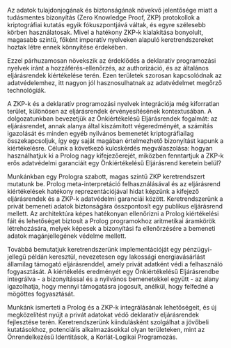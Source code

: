 Az adatok tulajdonjogának és biztonságának növekvő jelentősége miatt a tudásmentes bizonyítás (Zero Knowledge Proof, ZKP) protokollok a kriptográfiai kutatás egyik fókuszpontjává váltak, és egyre szélesebb körben használatosak. Mivel a hatékony ZKP-k kialakítása bonyolult, magasabb szintű, főként imperatív nyelveken alapuló keretrendszereket hoztak létre ennek könnyítése érdekében.

Ezzel párhuzamosan növekszik az érdeklődés a deklaratív programozási nyelvek iránt a hozzáférés-ellenőrzés, az authorizáció, és az általános eljárásrendek kiértékelése terén. Ezen területek szorosan kapcsolódnak az adatvédelemhez, itt nagyon jól hasznosulhatnak az adatvédelmet megőrző technológiák.

A ZKP-k és a deklaratív programozási nyelvek integrációja még kiforratlan terület, különösen az eljárásrendek érvényesítésének kontextusában. A dolgozatunkban bevezetjük az Önkiértékelésű Eljárásrendek fogalmát: az eljárásrendet, annak alanya által kiszámított végeredményét, a számítás igazolását és minden egyéb nyilvános bemenetét kriptográfiailag összekapcsoljuk, így egy saját magában értelmezhető bizonyítást kapunk a kiértékelésre. Célunk a következő kulcskérdés megválaszolása: hogyan használhatjuk ki a Prolog nagy kifejezőerejét, miközben fenntartjuk a ZKP-k erős adatvédelmi garanciáit egy Önkiértékelésű Eljárásrend keretein belül?

Munkánkban egy Prologra szabott, magas szintű ZKP keretrendszert mutatunk be. Prolog meta-interpretáció felhasználásával és az eljárásrend kiértékelések hatékony reprezentációjával hidat képzünk a kifejező eljárásrendek és a ZKP-k adatvédelmi garanciái között. Keretrendszerünk a privát bemeneti adatok biztonságára összpontosít egy publikus eljárásrend mellett. Az architektúra képes hatékonyan ellenőrizni a Prolog kiértékelési fáit és lehetőséget biztosít a Prolog programokhoz aritmetikai áramkörök létrehozására, melyek képesek a bizonyítási fa ellenőrzésére a bemeneti adatok magánjellegének védelme mellett.

Továbbá bemutatjuk keretrendszerünk implementációját egy pénzügyi-jellegű példán keresztül, nevezetesen egy lakossági energiavásárlást államilag támogató eljárásrenddel, amely privát adatként védi a felhasználó fogyasztását. A kiértékelés eredményét egy Önkiértékelésű Eljárásrendbe integrálva - a bizonyítással és a nyilvános bemenetekkel együtt - az alany igazolhatja, hogy mennyi támogatásra jogosult, anélkül, hogy felfedné a mögöttes fogyasztását.

Munkánk ismerteti a Prolog és a ZKP-k integrálásának lehetőségeit, és új megközelítést nyújt a  privát adatokat védő deklaratív eljárásrendek fejlesztése terén. Keretrendszerünk kiindulásként szolgálhat a jövőbeli kutatásokhoz, potenciális alkalmazásokkal olyan területeken, mint az Önrendelkezésű Identitások, a Korlát-Logikai Programozás.